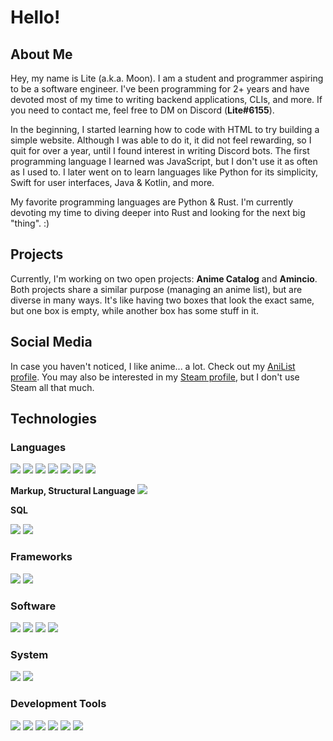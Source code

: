 # Hello!

## About Me

Hey, my name is Lite (a.k.a. Moon). I am a student and programmer aspiring to be a software engineer. I've been programming for 2+ years and have devoted most of my time to writing backend applications, CLIs, and more. If you need to contact me, feel free to DM on Discord (**Lite#6155**).

In the beginning, I started learning how to code with HTML to try building a simple website. Although I was able to do it, it did not feel rewarding, so I quit for over a year, until I found interest in writing Discord bots. The first programming language I learned was JavaScript, but I don't use it as often as I used to. I later went on to learn languages like Python for its simplicity, Swift for user interfaces, Java & Kotlin, and more.

My favorite programming languages are Python & Rust. I'm currently devoting my time to diving deeper into Rust and looking for the next big "thing". :)

## Projects

Currently, I'm working on two open projects: **Anime Catalog** and **Amincio**. Both projects share a similar purpose (managing an anime list), but are diverse in many ways. It's like having two boxes that look the exact same, but one box is empty, while another box has some stuff in it.

## Social Media

In case you haven't noticed, I like anime... a lot. Check out my [AniList profile][anilist-profile]. You may also be interested in my [Steam profile][steam-profile], but I don't use Steam all that much.

<!-- ![](https://img.shields.io/badge/?-?-??style=flat&logo=?&logoColor=white) -->
## Technologies
### Languages

<!-- Programming languages -->
![](https://img.shields.io/badge/Python-Language-red?style=flat&logo=python&logoColor=white)
![](https://img.shields.io/badge/Rust-Language-red?style=flat&logo=rust&logoColor=white)
![](https://img.shields.io/badge/JavaScript-Language-red?style=flat&logo=javascript&logoColor=white)
![](https://img.shields.io/badge/Swift-Language-red?style=flat&logo=swift&logoColor=white)
![](https://img.shields.io/badge/Dart-Language-red?style=flat&logo=dart&logoColor=white)
![](https://img.shields.io/badge/Kotlin-Language-red?style=flat&logo=kotlin&logoColor=white)
![](https://img.shields.io/badge/Java-Language-red?style=flat&logo=java&logoColor=white)

**Markup, Structural Language**
![](https://img.shields.io/badge/GraphQL-Language-red?style=flat&logo=graphql&logoColor=white)

**SQL**
<!-- Missing: RethinkDB & PostgreSQL -->
![](https://img.shields.io/badge/SQL-Language-red?style=flat&logo=sql&logoColor=white)
![](https://img.shields.io/badge/SQLite-Language-red?style=flat&logo=sqlite&logoColor=white)

### Frameworks
<!-- Missing: Actix -->

![](https://img.shields.io/badge/Node.js-Framework-orange?style=flat&logo=node.js&logoColor=white)
![](https://img.shields.io/badge/SwiftUI-Framework-orange?style=flat&logo=swift&logoColor=white)

### Software

![](https://img.shields.io/badge/Git-Software-yellow?style=flat&logo=git&logoColor=white)
![](https://img.shields.io/badge/Homebrew-Software-yellow?style=flat&logo=homebrew&logoColor=white)
![](https://img.shields.io/badge/Postman-Software-yellow?style=flat&logo=postman&logoColor=white)
![](https://img.shields.io/badge/Insomnia-Software-yellow?style=flat&logo=insomnia&logoColor=white)

### System

![](https://img.shields.io/badge/macOS-OS-green?style=flat&logo=macos&logoColor=white)
![](https://img.shields.io/badge/Unix-OS-green?style=flat&logo=unix&logoColor=white)

### Development Tools

![](https://img.shields.io/badge/Xcode-IDE-blue?style=flat&logo=xcode&logoColor=white)
![](https://img.shields.io/badge/IntelliJ%20IDEA-IDE-blue?style=flat&logo=intellij-idea&logoColor=white)
![](https://img.shields.io/badge/CLion-IDE-blue?style=flat&logo=clion&logoColor=white)
![](https://img.shields.io/badge/PyCharm-IDE-blue?style=flat&logo=pycharm&logoColor=white)
![](https://img.shields.io/badge/WebStorm-IDE-blue?style=flat&logo=webstorm&logoColor=white)
![](https://img.shields.io/badge/Visual%20Studio%20Code-Code%20Editor-blue?style=flat&logo=visual-studio-code&logoColor=white)

[anilist-profile]: https://anilist.co/user/LiteLT/
[steam-profile]: https://steamcommunity.com/id/LiteLT/